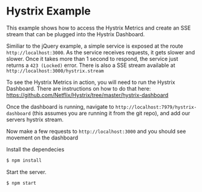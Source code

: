 # Hystrix Example

This example shows how to access the Hystrix Metrics and create an SSE stream that can be plugged into the Hystrix Dashboard.

Similiar to the jQuery example, a simple service is exposed at the route `http://localhost:3000`. As the service receives requests, it gets slower and slower. Once it takes more than 1 second to respond, the service just returns a `423 (Locked)` error.  There is also a SSE stream available at `http://localhost:3000/hystrix.stream`

To see the Hystrix Metrics in action, you will need to run the Hystrix Dashboard.  There are instructions on how to do that here: https://github.com/Netflix/Hystrix/tree/master/hystrix-dashboard

Once the dashboard is running, navigate to `http://localhost:7979/hystrix-dashboard` (this assumes you are running it from the git repo), and add our servers hystrix stream.

Now make a few requests to `http://localhost:3000` and you should see movement on the dashboard


Install the dependecies

```sh
$ npm install
```

Start the server.

```sh
$ npm start
```
